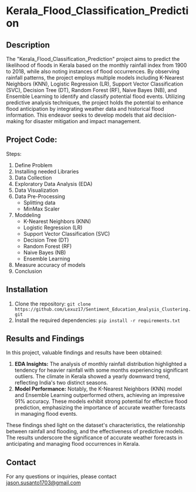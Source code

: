 # Kerala_Flood_Classification_Prediction

## **Description**
The "Kerala_Flood_Classification_Prediction" project aims to predict the likelihood of floods in Kerala based on the monthly rainfall index from 1900 to 2018, while also noting instances of flood occurrences. By observing rainfall patterns, the project employs multiple models including K-Nearest Neighbors (KNN), Logistic Regression (LR), Support Vector Classification (SVC), Decision Tree (DT), Random Forest (RF), Naive Bayes (NB), and Ensemble Learning to identify and classify potential flood events. Utilizing predictive analysis techniques, the project holds the potential to enhance flood anticipation by integrating weather data and historical flood information. This endeavor seeks to develop models that aid decision-making for disaster mitigation and impact management.

## **Project Code:**
Steps:
1. Define Problem
2. Installing needed Libraries
3. Data Collection
4. Exploratory Data Analysis (EDA)
6. Data Visualization
7. Data Pre-Processing
   - Splitting data
   - MinMax Scaler
8. Moddeling
    - K-Nearest Neighbors (KNN)
    - Logistic Regression (LR)
    - Support Vector Classification (SVC)
    - Decision Tree (DT)
    - Random Forest (RF)
    - Naive Bayes (NB)
    - Ensemble Learning
9. Measure accuracy of models
10. Conclusion

## **Installation**
1. Clone the repository: `git clone https://github.com/Lexuz17/Sentiment_Education_Analysis_Clustering.git`
2. Install the required dependencies: `pip install -r requirements.txt`

## **Results and Findings**

In this project, valuable findings and results have been obtained:
1. **EDA Insights:** The analysis of monthly rainfall distribution highlighted a tendency for heavier rainfall with some months experiencing significant outliers. The climate in Kerala showed a yearly downward trend, reflecting India's two distinct seasons.
2. **Model Performance:** Notably, the K-Nearest Neighbors (KNN) model and Ensemble Learning outperformed others, achieving an impressive 91% accuracy. These models exhibit strong potential for effective flood prediction, emphasizing the importance of accurate weather forecasts in managing flood events.

These findings shed light on the dataset's characteristics, the relationship between rainfall and flooding, and the effectiveness of predictive models. The results underscore the significance of accurate weather forecasts in anticipating and managing flood occurrences in Kerala.

## Contact
For any questions or inquiries, please contact jason.susanto1703@gmail.com
